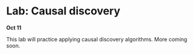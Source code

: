 
# Lab: Causal discovery

**Oct 11**

This lab will practice applying causal discovery algorithms. More coming soon.
